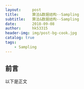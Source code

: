 ```yaml
---
layout:     post
title:      算法&数据结构--Sampling
subtitle:   算法&数据结构--Sampling
date:       2018-09-08
author:     hk53315
header-img: img/post-bg-cook.jpg
catalog: true
tags:
    - Sampling
---
```


## 前言

以下是正文
